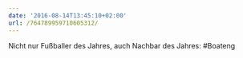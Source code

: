 ```yaml
---
date: '2016-08-14T13:45:10+02:00'
url: /764789959710605312/
---
```

Nicht nur Fußballer des Jahres, auch Nachbar des Jahres: #Boateng
